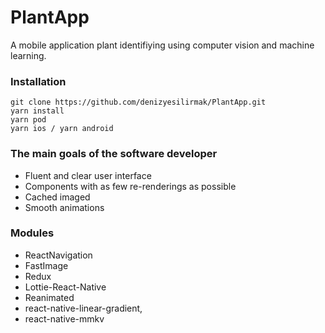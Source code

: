 # PlantApp
A mobile application plant identifiying using computer vision and machine learning.

### Installation
    git clone https://github.com/denizyesilirmak/PlantApp.git
    yarn install
    yarn pod
    yarn ios / yarn android

### The main goals of the software developer
- Fluent and clear user interface
- Components with as few re-renderings as possible
- Cached imaged
- Smooth animations

### Modules
- ReactNavigation
- FastImage
- Redux
- Lottie-React-Native
- Reanimated
- react-native-linear-gradient,
- react-native-mmkv
